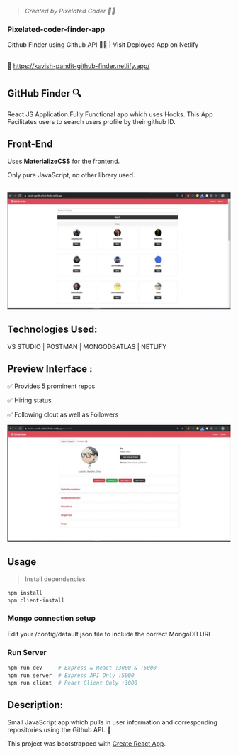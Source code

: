 ><i> Created by Pixelated Coder :man_in_tuxedo:	</i>

<h3>Pixelated-coder-finder-app</h3>

Github Finder using Github API :technologist:
| Visit  Deployed  App on Netlify<br><br>

:link: https://kavish-pandit-github-finder.netlify.app/

# <h2>GitHub Finder :mag: </h2>
React JS Application.Fully Functional app which uses Hooks. This App Facilitates users to search users profile by their github ID. 

## Front-End
Uses <b>MaterializeCSS</b> for the frontend.

Only pure JavaScript, no other library used.<br>
<br>

<img src="https://github.com/beastgetssavvy13/github-finder-react-app/blob/master/gh-images/1.JPG"/>
<br>


## Technologies Used: 
VS STUDIO | POSTMAN | MONGODBATLAS | NETLIFY <br>
 
## Preview Interface :
:white_check_mark: Provides 5 prominent repos <br>

:white_check_mark: Hiring status <br>

:white_check_mark: Following clout as well as Followers<br>


<img src="https://github.com/beastgetssavvy13/github-finder-react-app/blob/master/gh-images/2.JPG"/>


<br>

## Usage

>Install dependencies

```bash
npm install
npm client-install
```

### Mongo connection setup

Edit your /config/default.json file to include the correct MongoDB URI

### Run Server

```bash
npm run dev     # Express & React :3000 & :5000
npm run server  # Express API Only :5000
npm run client  # React Client Only :3000
```
## Description: 
Small JavaScript app which pulls in user information and corresponding repositories using the Github API. :raised_hands:

This project was bootstrapped with [Create React App](https://github.com/facebook/create-react-app).
